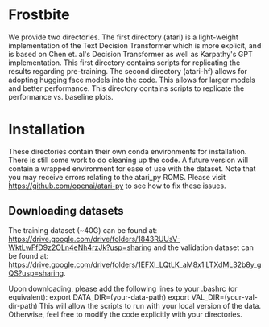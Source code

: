 # Frostbite

We provide two directories. The first directory (atari) is a light-weight implementation of the Text Decision Transformer which is more explicit, and is based on Chen et. al's Decision Transformer as well as Karpathy's GPT implementation. This first directory contains scripts for replicating the results regarding pre-training. The second directory (atari-hf) allows for adopting hugging face models into the code. This allows for larger models and better performance. This directory contains scripts to replicate the performance vs. baseline plots.

# Installation

These directories contain their own conda environments for installation. There is still some work to do cleaning up the code. A future version will contain a wrapped environment for ease of use with the dataset. Note that you may receive errors relating to the atari_py ROMS. Please visit https://github.com/openai/atari-py to see how to fix these issues.

## Downloading datasets

The training dataset (~40G) can be found at: https://drive.google.com/drive/folders/1843RUUsV-WktLwFfD9z2OLn4eNh4rzJk?usp=sharing
and the validation dataset can be found at: https://drive.google.com/drive/folders/1EFXI_LQtLK_aM8x1iLTXdML32b8y_gQS?usp=sharing.

Upon downloading, please add the following lines to your .bashrc (or equivalent):
export DATA_DIR=(your-data-path)
export VAL_DIR=(your-val-dir-path)
This will allow the scripts to run with your local version of the data. Otherwise, feel free to modify the code explicitly with your directories. 

